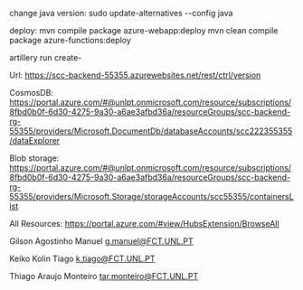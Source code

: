 change java version: sudo update-alternatives --config java

deploy: mvn compile package azure-webapp:deploy
mvn clean compile package azure-functions:deploy

artillery run create-

Url: https://scc-backend-55355.azurewebsites.net/rest/ctrl/version

CosmosDB: https://portal.azure.com/#@unlpt.onmicrosoft.com/resource/subscriptions/8fbd0b0f-6d30-4275-9a30-a6ae3afbd36a/resourceGroups/scc-backend-rg-55355/providers/Microsoft.DocumentDb/databaseAccounts/scc222355355/dataExplorer

Blob storage: https://portal.azure.com/#@unlpt.onmicrosoft.com/resource/subscriptions/8fbd0b0f-6d30-4275-9a30-a6ae3afbd36a/resourceGroups/scc-backend-rg-55355/providers/Microsoft.Storage/storageAccounts/scc55355/containersList

All Resources: https://portal.azure.com/#view/HubsExtension/BrowseAll

Gilson Agostinho Manuel
g.manuel@FCT.UNL.PT

Keiko Kolin Tiago
k.tiago@FCT.UNL.PT

Thiago Araujo Monteiro
tar.monteiro@FCT.UNL.PT
